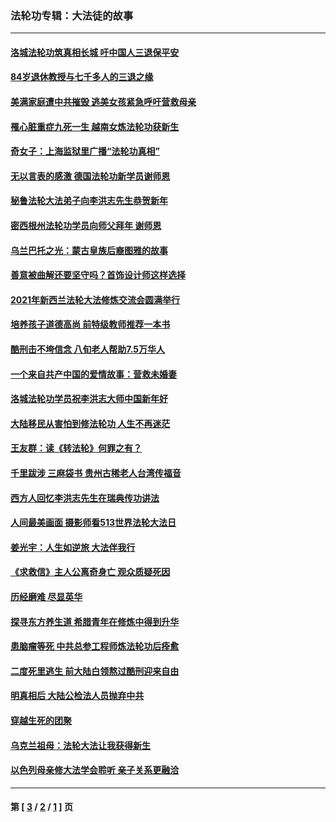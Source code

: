 ### 法轮功专辑：大法徒的故事
---
#### [洛城法轮功筑真相长城 吁中国人三退保平安](../../pages/nf1147481/n13892471.md?05140430) 
#### [84岁退休教授与七千多人的三退之缘](../../pages/nf1147481/n13796650.md?05140430) 
#### [美满家庭遭中共摧毁 逃美女孩紧急呼吁营救母亲](../../pages/nf1147481/n13792859.md?05140430) 
#### [罹心脏重症九死一生 越南女炼法轮功获新生](../../pages/nf1147481/n13732766.md?05140430) 
#### [奇女子：上海监狱里广播“法轮功真相”](../../pages/nf1147481/n13726443.md?05140430) 
#### [无以言表的感激 德国法轮功新学员谢师恩](../../pages/nf1147481/n13543790.md?05140430) 
#### [秘鲁法轮大法弟子向李洪志先生恭贺新年](../../pages/nf1147481/n13540182.md?05140430) 
#### [密西根州法轮功学员向师父拜年 谢师恩](../../pages/nf1147481/n13538183.md?05140430) 
#### [乌兰巴托之光：蒙古皇族后裔图雅的故事](../../pages/nf1147481/n13155759.md?05140430) 
#### [善意被曲解还要坚守吗？首饰设计师这样选择](../../pages/nf1147481/n13077575.md?05140430) 
#### [2021年新西兰法轮大法修炼交流会圆满举行](../../pages/nf1147481/n13033149.md?05140430) 
#### [培养孩子道德高尚 前特级教师推荐一本书](../../pages/nf1147481/n12938640.md?05140430) 
#### [酷刑击不垮信念 八旬老人帮助7.5万华人](../../pages/nf1147481/n12880712.md?05140430) 
#### [一个来自共产中国的爱情故事：营救未婚妻](../../pages/nf1147481/n12778386.md?05140430) 
#### [洛城法轮功学员祝李洪志大师中国新年好](../../pages/nf1147481/n12724685.md?05140430) 
#### [大陆移民从害怕到修法轮功 人生不再迷茫](../../pages/nf1147481/n12414325.md?05140430) 
#### [王友群：读《转法轮》何罪之有？](../../pages/nf1147481/n12408647.md?05140430) 
#### [千里跋涉 三麻袋书 贵州古稀老人台湾传福音](../../pages/nf1147481/n12198750.md?05140430) 
#### [西方人回忆李洪志先生在瑞典传功讲法](../../pages/nf1147481/n12099607.md?05140430) 
#### [人间最美画面 摄影师看513世界法轮大法日](../../pages/nf1147481/n12094118.md?05140430) 
#### [姜光宇：人生如逆旅 大法伴我行](../../pages/nf1147481/n12088664.md?05140430) 
#### [《求救信》主人公离奇身亡 观众质疑死因](../../pages/nf1147481/n11845215.md?05140430) 
#### [历经磨难 尽显英华](../../pages/nf1147481/n11723297.md?05140430) 
#### [探寻东方养生道 希腊青年在修炼中得到升华](../../pages/nf1147481/n11494502.md?05140430) 
#### [患脑瘤等死 中共总参工程师炼法轮功后痊愈](../../pages/nf1147481/n11466682.md?05140430) 
#### [二度死里逃生 前大陆白领熬过酷刑迎来自由](../../pages/nf1147481/n11368594.md?05140430) 
#### [明真相后 大陆公检法人员抛弃中共](../../pages/nf1147481/n11358618.md?05140430) 
#### [穿越生死的团聚](../../pages/nf1147481/n11258922.md?05140430) 
#### [乌克兰祖母：法轮大法让我获得新生](../../pages/nf1147481/n11269457.md?05140430) 
#### [以色列母亲修大法学会聆听 亲子关系更融洽](../../pages/nf1147481/n11268195.md?05140430) 

---
#### 第 [ [3](./3.md?05140430) / [2](./2.md?05140430) / [1](./1.md?05140430) ] 页
